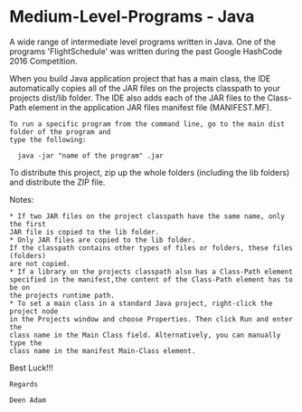 # Medium-Level-Programs - Java
A wide range of intermediate level  programs written in Java. One of the programs 'FlightSchedule' was written during the past Google HashCode 2016 Competition. 

When you build Java application project that has a main class, the IDE
automatically copies all of the JAR files on the projects classpath to your projects dist/lib folder. The IDE
also adds each of the JAR files to the Class-Path element in the application
JAR files manifest file (MANIFEST.MF).

    To run a specific program from the command line, go to the main dist folder of the program and
    type the following:

      java -jar "name of the program" .jar 

To distribute this project, zip up the whole folders (including the lib folders)
and distribute the ZIP file.

Notes:

    * If two JAR files on the project classpath have the same name, only the first
    JAR file is copied to the lib folder.
    * Only JAR files are copied to the lib folder.
    If the classpath contains other types of files or folders, these files (folders)
    are not copied.
    * If a library on the projects classpath also has a Class-Path element
    specified in the manifest,the content of the Class-Path element has to be on
    the projects runtime path.
    * To set a main class in a standard Java project, right-click the project node
    in the Projects window and choose Properties. Then click Run and enter the
    class name in the Main Class field. Alternatively, you can manually type the
    class name in the manifest Main-Class element.
    

Best Luck!!!

    Regards
    
    Deen Adam

